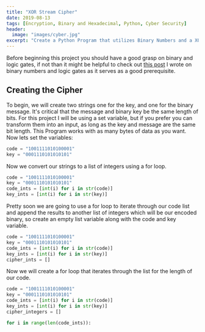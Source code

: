 ```yaml
---
title: "XOR Stream Cipher"
date: 2019-08-13
tags: [Encryption, Binary and Hexadecimal, Python, Cyber Security]
header:
  image: "images/cyber.jpg"
excerpt: "Create a Python Program that utilizes Binary Numbers and a XOR gate to create a secure code exchange"
---
```

Before beginning this project you should have a good grasp on binary and logic gates, if not than it might be helpful to check out [this post](https://patchyst.github.io/binaryintro/) I wrote on binary numbers and logic gates as it serves as a good prerequisite.
## Creating the Cipher
To begin, we will create two strings one for the key, and one for the binary message. It's critical that the message and binary key be the same length of bits. For this project I will be using a set variable, but if you prefer you can transform them into an input, as long as the key and message are the same bit length. This Program works with as many bytes of data as you want. Now lets set the variables:
```python
code = "1001111010100001"
key = "0001110101010101"
```
Now we convert our strings to a list of integers using a for loop.
```python
code = "1001111010100001"
key = "0001110101010101"
code_ints = [int(i) for i in str(code)]
key_ints = [int(i) for i in str(key)]
```
Pretty soon we are going to use a for loop to iterate through our code list and append the results to another list of integers which will be our encoded binary, so create an empty list variable along with the code and key variable.
```python
code = "1001111010100001"
key = "0001110101010101"
code_ints = [int(i) for i in str(code)]
key_ints = [int(i) for i in str(key)]
cipher_ints = []
```
Now we will create a for loop that iterates through the list for the length of our code.
```python
code = "1001111010100001"
key = "0001110101010101"
code_ints = [int(i) for i in str(code)]
key_ints = [int(i) for i in str(key)]
cipher_integers = []

for i in range(len(code_ints)):
```
